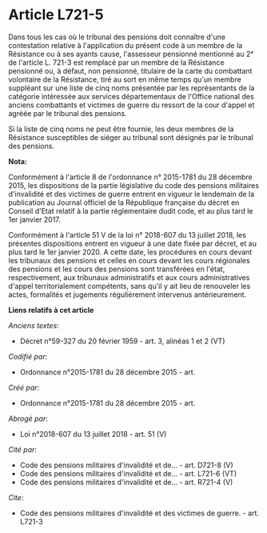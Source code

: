 # Article L721-5

Dans tous les cas où le tribunal des pensions doit connaître d'une contestation relative à l'application du présent code à un
membre de la Résistance ou à ses ayants cause, l'assesseur pensionné mentionné au 2° de l'article L. 721-3 est remplacé par
un membre de la Résistance pensionné ou, à défaut, non pensionné, titulaire de la carte du combattant volontaire de la
Résistance, tiré au sort en même temps qu'un membre suppléant sur une liste de cinq noms présentée par les représentants de
la catégorie intéressée aux services départementaux de l'Office national des anciens combattants et victimes de guerre du
ressort de la cour d'appel et agréée par le tribunal des pensions.

Si la liste de cinq noms ne peut être fournie, les deux membres de la Résistance susceptibles de siéger au tribunal sont
désignés par le tribunal des pensions.

**Nota:**

Conformément à l'article 8 de l'ordonnance n° 2015-1781 du 28 décembre 2015, les dispositions de la partie législative du
code des pensions militaires d'invalidité et des victimes de guerre entrent en vigueur le lendemain de la publication au
Journal officiel de la République française du décret en Conseil d'Etat relatif à la partie réglementaire dudit code, et au
plus tard le 1er janvier 2017.

Conformément à l'article 51 V de la loi n° 2018-607 du 13 juillet 2018, les présentes dispositions entrent en vigueur à une
date fixée par décret, et au plus tard le 1er janvier 2020. A cette date, les procédures en cours devant les tribunaux des
pensions et celles en cours devant les cours régionales des pensions et les cours des pensions sont transférées en l'état,
respectivement, aux tribunaux administratifs et aux cours administratives d'appel territorialement compétents, sans qu'il y
ait lieu de renouveler les actes, formalités et jugements régulièrement intervenus antérieurement.

**Liens relatifs à cet article**

_Anciens textes_:

  - Décret n°59-327 du 20 février 1959 - art. 3, alinéas 1 et 2 (VT)

_Codifié par_:

  - Ordonnance n°2015-1781 du 28 décembre 2015 - art.

_Créé par_:

  - Ordonnance n°2015-1781 du 28 décembre 2015 - art.

_Abrogé par_:

  - Loi n°2018-607 du 13 juillet 2018 - art. 51 (V)

_Cité par_:

  - Code des pensions militaires d'invalidité et de... - art. D721-8 (V)
  - Code des pensions militaires d'invalidité et de... - art. L721-6 (VT)
  - Code des pensions militaires d'invalidité et de... - art. R721-4 (V)

_Cite_:

  - Code des pensions militaires d'invalidité et des victimes de guerre. - art. L721-3
